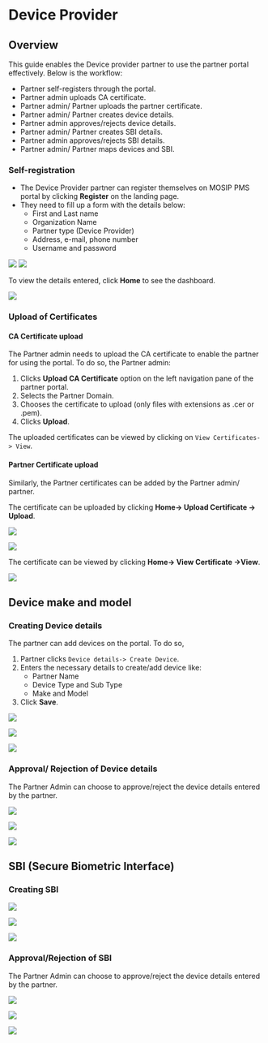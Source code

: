 # Device Provider

## Overview
This guide enables the Device provider partner to use the partner portal effectively. Below is the workflow:

* Partner self-registers through the portal.
* Partner admin uploads CA certificate.
* Partner admin/ Partner uploads the partner certificate.
* Partner admin/ Partner creates device details.
* Partner admin approves/rejects device details.
* Partner admin/ Partner creates SBI details.
* Partner admin approves/rejects SBI details.
* Partner admin/ Partner maps devices and SBI.

### Self-registration

* The Device Provider partner can register themselves on MOSIP PMS portal by clicking **Register** on the landing page.
* They need to fill up a form with the details below:
    * First and Last name
    * Organization Name
    * Partner type (Device Provider)
    * Address, e-mail, phone number
    * Username and password

![](_images/device-partner-self-register1.PNG)  ![](_images/device-partner-self-register2.PNG)

To view the details entered, click **Home** to see the dashboard.

![](_images/device-partner-home-page.PNG)

### Upload of Certificates

#### CA Certificate upload

The Partner admin needs to upload the CA certificate to enable the partner for using the portal. To do so, the Partner admin:

1. Clicks **Upload CA Certificate** option on the left navigation pane of the partner portal.
2. Selects the Partner Domain.
3. Chooses the certificate to upload (only files with extensions as .cer or .pem).
4. Clicks **Upload**. 

The uploaded certificates can be viewed by clicking on `View Certificates-> View`.

#### Partner Certificate upload

Similarly, the Partner certificates can be added by the Partner admin/ partner.

The certificate can be uploaded by clicking **Home-> Upload Certificate -> Upload**.

![](_images/device-partner-upload-cert.PNG)

![](_images/device-partner-cert-upload-success.PNG)

The certificate can be viewed by clicking **Home-> View Certificate ->View**.

![](_images/device-partner-view-cert-page.PNG)

## Device make and model

### Creating Device details

The partner can add devices on the portal. To do so,

1. Partner clicks `Device details-> Create Device`.
2. Enters the necessary details to create/add device like:
    * Partner Name
    * Device Type and Sub Type
    * Make and Model
3. Click **Save**.

![](_images/device-make-model-defaultpage.PNG)

![](_images/device-make-model-create1.PNG)

![](_images/device-make-model-create-success.PNG)


### Approval/ Rejection of Device details

The Partner Admin can choose to approve/reject the device details entered by the partner.

![](_images/partner-admin-device-details-view-page.PNG)

![](_images/partner-admin-device-details-actions.PNG)

![](_images/partner-admin-device-details-approve-action.PNG)

## SBI (Secure Biometric Interface) 

### Creating SBI

![](_images/device-sbi-create-page.PNG)

![](_images/device-sbi-create-2-page.PNG)

![](_images/device-sbi-create-success-page.PNG)


### Approval/Rejection of SBI

The Partner Admin can choose to approve/reject the device details entered by the partner.

![](_images/partner-admin-sbi-details-view-page.PNG)

![](_images/partner-admin-sbi-details-actions.PNG)

![](_images/partner-admin-sbi-details-approve-action.PNG)



